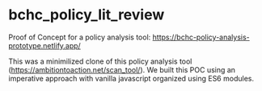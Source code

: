 # bchc_policy_lit_review


Proof of Concept for a policy analysis tool: https://bchc-policy-analysis-prototype.netlify.app/

This was a minimilized clone of this policy analysis tool (https://ambitiontoaction.net/scan_tool/). We built this POC using an imperative approach with vanilla javascript organized using ES6 modules.
